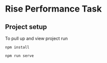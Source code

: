 # Rise Performance Task

## Project setup

To pull up and view project run

```
npm install
```

```
npm run serve
```
